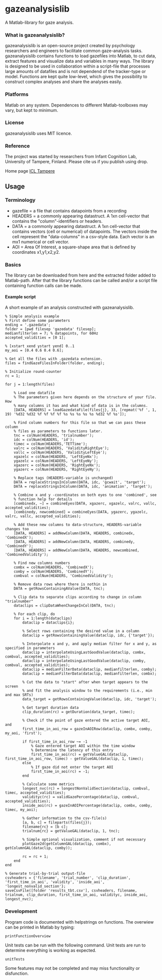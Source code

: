 # gazeanalysislib
A Matlab-library for gaze analysis.

### What is gazeanalysislib?

gazeanalysislib is an open-source project created by psychology researchers and engineers to facilitate common gaze-analysis tasks. gazeanalysislib contains functions to load gazefiles into Matlab, to cut data, extract features and visualize data  and variables in many ways. The library is designed to be used in collaboration within a script-file that processes large amounts of datafiles and is not dependend of the tracker-type or model. Functions are kept quite low-level, which gives the possibility to construct complex analyses and share the analyses easily.

### Platforms
Matlab on any system. Dependences to different Matlab-toolboxes may vary, but kept to minimum.

### License
gazeanalysislib uses MIT licence.

### Reference
The project was started by researchers from Infant Cognition Lab, University of
Tampere, Finland. Please cite us if you publish using drop.

Home page [ICL Tampere](http://uta.fi/med/icl)

## Usage
### Terminology
* gazefile = a file that contains datapoints from a recording 
* HEADERS = a commonly appearing datastruct. A 1xn cell-vector that contains the "column"-identifiers or headers.
* DATA = a commonly appearing datastruct. A 1xn cell-vector that contains vectors (cell or numerical) of datapoints. The vectors inside the cell represent the "data-columns" in a csv-style data. Each vector is an mx1 numerical or cell vector.
* AOI = Area Of Interest, a square-shape area that is defined by coordinates
x1,y1,x2,y2.

### Basics
The library can be downloaded from here and the extracted folder added to Matlab-path. After that the library functions can be called and/or a script file containing function calls can be made.

#### Example script
A short example of an analysis constructed with gazeanalysislib.
```
% Simple analysis example
% First define some parameters
ending = '.gazedata';
folder = [pwd filesep 'gazedata' filesep];
medianfilterlen = 7; % datapoints, for 60Hz
accepted_validities = [0 1];

% [xstart xend ystart yend] 0..1
my_aoi = [0.4 0.6 0.4 0.6];

% Get all the files with .gazedata extension.
files = findGazeFilesInFolder(folder, ending);

% Initialize round-counter
rc = 1;

for j = 1:length(files)
    
    % Load one datafile
    % The parameters given here depends on the structure of your file. How
    % many columns it has and what kind of data is in the columns.
    [DATA, HEADERS] = loadGazedataFile(files{j}, 33, [repmat('%f ', 1, 19) '%d32 %d32 %f %f %f %f %s %s %s %s %s %d32 %f %s']);
    
    % Find column numbers for this file so that we can pass these column
    % files as parameters to functions later.
    tnc = colNum(HEADERS, 'trialnumber');
    idc = colNum(HEADERS, 'id');
    timec = colNum(HEADERS,'TETTime');
    valrc = colNum(HEADERS, 'ValidityRightEye');
    vallc = colNum(HEADERS, 'ValidityLeftEye');
    xgazelc = colNum(HEADERS, 'LeftEyeNx');
    ygazelc = colNum(HEADERS, 'LeftEyeNy');
    xgazerc = colNum(HEADERS, 'RightEyeNx');
    ygazerc = colNum(HEADERS, 'RightEyeNy');
    
    % Replace tags (HEADERS-variable is unchanged)
    DATA = replaceStringsInColumn(DATA, idc, 'gcwait', 'target');
    DATA = replaceStringsInColumn(DATA, idc, 'animation', 'target');
    
    % Combine x and y -coordinates on both eyes to one 'combined', see
    % function help for details
    [combinedx, ~] = combineEyes(DATA, xgazerc, xgazelc, valrc, vallc, accepted_validities);
    [combinedy, newcombined] = combineEyes(DATA, ygazerc, ygazelc, valrc, vallc, accepted_validities);
    
    % Add these new columns to data-structure, HEADERS-variable changes too
    [DATA, HEADERS] = addNewColumn(DATA, HEADERS, combinedx, 'CombinedX');
    [DATA, HEADERS] = addNewColumn(DATA, HEADERS, combinedy, 'CombinedY');
    [DATA, HEADERS] = addNewColumn(DATA, HEADERS, newcombined, 'CombinedValidity');
    
    % Find new columns numbers
    combx = colNum(HEADERS, 'CombinedX');
    comby = colNum(HEADERS, 'CombinedY');
    combval = colNum(HEADERS, 'CombinedValidity');
    
    % Remove data rows where there is nothin in 
    DATA = getRowsContainingAValue(DATA, tnc);
    
    % Clip data to separate clips according to change in column "trialnumber"
    dataclips = clipDataWhenChangeInCol(DATA, tnc);
    
    % For each clip, do
    for i = 1:length(dataclips)
        dataclip = dataclips{i};
        
        % Select rows containing the desired value in a column
        dataclip = getRowsContainingValue(dataclip, idc, {'target'});
        
        % Interpolate x and y, and apply median filter for x and y, as specified in parameters
        dataclip = interpolateUsingLastGoodValue(dataclip, combx, combval, accepted_validities);
        dataclip = interpolateUsingLastGoodValue(dataclip, comby, combval, accepted_validities);
        dataclip = medianFilterData(dataclip, medianfilterlen, comby);
        dataclip = medianFilterData(dataclip, medianfilterlen, combx);
        
        % Cut the data to "start" after when target appears to the screen
        % and fit the analysis window to the requirements (i.e., min and max SRTs)
        data_target = getRowsContainingValue(dataclip, idc, 'target');
        
        % Get target duration data
        clip_duration(rc) = getDuration(data_target, timec);
        
        % Check if the point of gaze entered the active target AOI, and
        first_time_in_aoi_row = gazeInAOIRow(dataclip, combx, comby, my_aoi, 'first');

        if first_time_in_aoi_row ~= -1
            % Gaze entered target AOI within the time window
            % Determnine the latency of this entry
            first_time_in_aoi(rc) = getValueGAL(dataclip, first_time_in_aoi_row, timec) - getValueGAL(dataclip, 1, timec);
        else
            % If gaze did not enter the target AOI
            first_time_in_aoi(rc) = -1;
        end
        
        % Calculate some metrics
        longest_nvc(rc) = longestNonValidSection(dataclip, combval, timec, accepted_validities);
        validityc(rc) = validGazePercentage(dataclip, combval, accepted_validities);
        inside_aoi(rc) = gazeInAOIPercentage(dataclip, combx, comby, timec, my_aoi);
        
        % Gather information to the csv-file(s)
        [a, b, c] = fileparts(files{j});
        filename{rc} = [b c];
        trialnum{rc} = getValueGAL(dataclip, 1, tnc);
        
        % Simple optional visualization, comment if not necessary
        plotGaze2d(getColumnGAL(dataclip, combx), getColumnGAL(dataclip, comby)); 
        
        rc = rc + 1;
    end
end

% Generate trial-by-trial output-file
csvheaders = {'filename', 'trial_number', 'clip_duration', 'first_time_in_aoi', 'validity', 'inside_aoi', 'longest_nonvalid_section'};
saveCsvFile([folder 'results_tbt.csv'], csvheaders, filename, trialnum, clip_duration, first_time_in_aoi, validityc, inside_aoi, longest_nvc);
```

### Development
Program code is documented with helpstrings on functions. The overwiew can be printed in Matlab by typing:
```
printFunctionOverview
```
Unit tests can be run with the following command. Unit tests are run to determine everything is working as expected.
```
unitTests
```


Some features may not be completed and may miss functionality or disfunction.